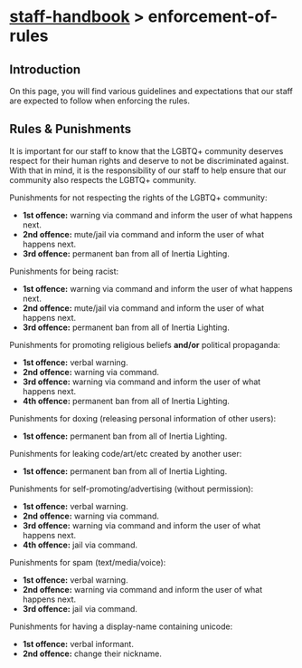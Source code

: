# [staff-handbook](../../README.md) > enforcement-of-rules

## Introduction
On this page, you will find various guidelines and expectations that our staff are expected to follow when enforcing the rules.

## Rules & Punishments
It is important for our staff to know that the LGBTQ+ community deserves respect for their human rights and deserve to not be discriminated against.  
With that in mind, it is the responsibility of our staff to help ensure that our community also respects the LGBTQ+ community.

Punishments for not respecting the rights of the LGBTQ+ community:
- **1st offence:** warning via command and inform the user of what happens next.
- **2nd offence:** mute/jail via command and inform the user of what happens next.
- **3rd offence:** permanent ban from all of Inertia Lighting.

Punishments for being racist:
- **1st offence:** warning via command and inform the user of what happens next.
- **2nd offence:** mute/jail via command and inform the user of what happens next.
- **3rd offence:** permanent ban from all of Inertia Lighting.

Punishments for promoting religious beliefs **and/or** political propaganda:
- **1st offence:** verbal warning.
- **2nd offence:** warning via command.
- **3rd offence:** warning via command and inform the user of what happens next.
- **4th offence:** permanent ban from all of Inertia Lighting.

Punishments for doxing (releasing personal information of other users):
- **1st offence:** permanent ban from all of Inertia Lighting.

Punishments for leaking code/art/etc created by another user:
- **1st offence:** permanent ban from all of Inertia Lighting.

Punishments for self-promoting/advertising (without permission):
- **1st offence:** verbal warning.
- **2nd offence:** warning via command.
- **3rd offence:** warning via command and inform the user of what happens next.
- **4th offence:** jail via command.

Punishments for spam (text/media/voice):
- **1st offence:** verbal warning.
- **2nd offence:** warning via command and inform the user of what happens next.
- **3rd offence:** jail via command.

Punishments for having a display-name containing unicode:
- **1st offence:** verbal informant.
- **2nd offence:** change their nickname.
